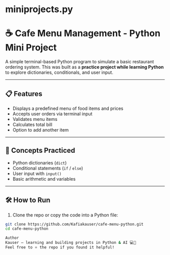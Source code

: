 # miniprojects.py
# ☕ Cafe Menu Management - Python Mini Project

A simple terminal-based Python program to simulate a basic restaurant ordering system. This was built as a **practice project while learning Python** to explore dictionaries, conditionals, and user input.

---

## 📋 Features

- Displays a predefined menu of food items and prices
- Accepts user orders via terminal input
- Validates menu items
- Calculates total bill
- Option to add another item

---

## 🧠 Concepts Practiced

- Python dictionaries (`dict`)
- Conditional statements (`if` / `else`)
- User input with `input()`
- Basic arithmetic and variables

---

## 🛠️ How to Run

1. Clone the repo or copy the code into a Python file:
```bash
git clone https://github.com/Kafiakauser/cafe-menu-python.git
cd cafe-menu-python

Author
Kauser — learning and building projects in Python & AI 💻🤖
Feel free to ⭐ the repo if you found it helpful!
